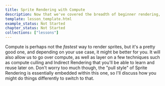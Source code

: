 ```yaml
---
title: Sprite Rendering with Compute
description: Now that we've covered the breadth of beginner rendering, it's time to start getting deeper into the structure of things and how we can render more efficiently. 
template: lesson_template.html
example_status: Not Started
chapter_status: Not Started
collections: ["lessons"]
---
```


Compute is perhaps not the _fastest_ way to render sprites, but it's a pretty good one, and depending on your use case, it might be better for you. It will also allow us to go over compute, as well as layer on a few techniques such as compute culling and Indirect Rendering that you'll be able to learn and reuse later on. Don't worry too much though, the "pull style" of Sprite Rendering is essentially embedded within this one, so I'll discuss how you might do things differently to switch to that.
